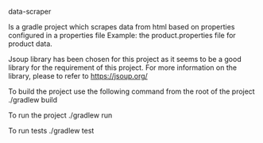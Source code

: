 data-scraper

Is a gradle project which scrapes data from html based on properties configured in a properties file
Example: the product.properties file for product data.

Jsoup library has been chosen for this project as it seems to be a good library for the requirement of this
project. For more information on the library, please to refer to https://jsoup.org/

To build the project use the following command from the root of the project
./gradlew build

To run the project 
./gradlew run

To run tests
./gradlew test